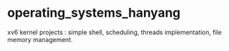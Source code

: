 # operating_systems_hanyang
xv6 kernel projects : simple shell, scheduling, threads implementation, file memory management.
